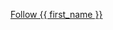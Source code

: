 <a href="#" class="follow-button" data-user_id="{{ user_id }}">Follow {{ first_name }}</a>
<!--<h3>{{ first_name }}'s Dispatch</h3>-->
<div class="attendee-dispatch___" data-user_id="{{ user_id }}"></div>

